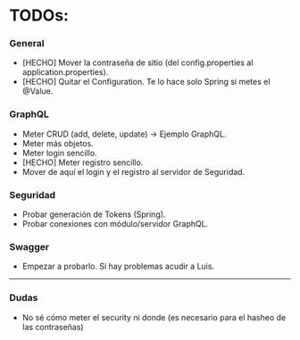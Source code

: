 # TODOs:

### General

* [HECHO] Mover la contraseña de sitio (del config.properties al application.properties).
* [HECHO] Quitar el Configuration. Te lo hace solo Spring si metes el @Value. 

### GraphQL

* Meter CRUD (add, delete, update) -> Ejemplo GraphQL. 
* Meter más objetos.
* Meter login sencillo.
* [HECHO] Meter registro sencillo.
* Mover de aquí el login y el registro al servidor de Seguridad.

### Seguridad

* Probar generación de Tokens (Spring).
* Probar conexiones con módulo/servidor GraphQL.

### Swagger

* Empezar a probarlo. Si hay problemas acudir a Luis.

---------------------------------------------------------------------

### Dudas

* No sé cómo meter el security ni donde (es necesario para el hasheo de las contraseñas)